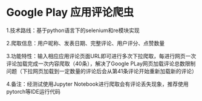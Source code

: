 # Google Play 应用评论爬虫
1.技术路线：基于python语言下的selenium和re模块实现

2.爬取信息：用户昵称、发表日期、完整评论、用户评分、点赞数量

3.功能特性：输入相应应用评论页面URL即可进行多次下拉爬取，每进行网页一次评论加载完成一次内容爬取（40条），解决了Google PLay网页加载评论总数限制问题（下拉网页加载到一定数量的评论后会从第41条评论开始重新加载新的评论）

4.备注：经测试使用Jupyter Notebook进行爬取会有评论丢失现象，推荐使用pytorch等IDE运行代码
